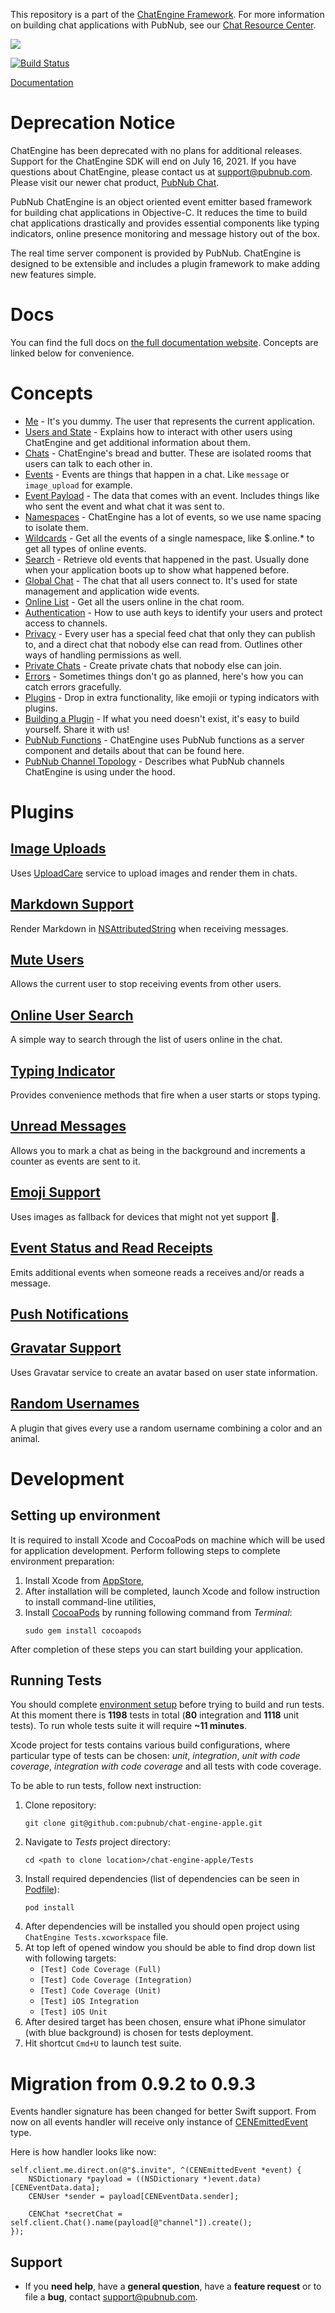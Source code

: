 This repository is a part of the [ChatEngine Framework](https://github.com/pubnub/chat-engine).
For more information on building chat applications with PubNub, see our
[Chat Resource Center](http://www.pubnub.com/developers/chat-resource-center/).

![](https://raw.githubusercontent.com/pubnub/chat-engine/master/images/logo.png)

[![Build Status](https://travis-ci.org/pubnub/chat-engine-apple.svg?branch=master)](https://travis-ci.com/pubnub/chat-engine-apple)

[Documentation](https://www.pubnub.com/docs/chat-engine)

# Deprecation Notice

ChatEngine has been deprecated with no plans for additional releases. Support for the ChatEngine SDK will end on July 16, 2021. If you have questions about ChatEngine, please contact us at support@pubnub.com.
Please visit our newer chat product, [PubNub Chat](https://www.pubnub.com/products/pubnub-chat/). 

PubNub ChatEngine is an object oriented event emitter based framework for building chat applications in Objective-C. It reduces the time to build chat applications drastically and provides essential components like typing indicators, online presence monitoring and message history out of the box.

The real time server component is provided by PubNub. ChatEngine is designed to be extensible and includes a plugin framework to make adding new features simple.

# Docs

You can find the full docs on [the full documentation website](https://github.com/pubnub/chat-engine-apple/wiki/get-started). Concepts are linked below for convenience.

# Concepts

* [Me](https://github.com/pubnub/chat-engine-apple/wiki/concepts-me) - It's you dummy. The user that represents the current application.
* [Users and State](https://github.com/pubnub/chat-engine-apple/wiki/concepts-users-and-state) - Explains how to interact with other users using ChatEngine and get additional information about them.
* [Chats](https://github.com/pubnub/chat-engine-apple/wiki/concepts-chats) - ChatEngine's bread and butter. These are isolated rooms that users can talk to each other in.
* [Events](https://github.com/pubnub/chat-engine-apple/wiki/concepts-events) - Events are things that happen in a chat. Like ```message``` or ```image_upload``` for example.
* [Event Payload](https://github.com/pubnub/chat-engine-apple/wiki/concepts-event-payload) - The data that comes with an event. Includes things like who sent the event and what chat it was sent to.
* [Namespaces](https://github.com/pubnub/chat-engine-apple/wiki/concepts-namespaces) - ChatEngine has a lot of events, so we use name spacing to isolate them.
* [Wildcards](https://github.com/pubnub/chat-engine-apple/wiki/concepts-wildcards) - Get all the events of a single namespace, like $.online.* to get all types of online events.
* [Search](https://github.com/pubnub/chat-engine-apple/wiki/concepts-search) - Retrieve old events that happened in the past. Usually done when your application boots up to show what happened before.
* [Global Chat](https://github.com/pubnub/chat-engine-apple/wiki/concepts-global-chat) - The chat that all users connect to. It's used for state management and application wide events.
* [Online List](https://github.com/pubnub/chat-engine-apple/wiki/concepts-online-list) - Get all the users online in the chat room.
* [Authentication](https://github.com/pubnub/chat-engine-apple/wiki/concepts-authentication) - How to use auth keys to identify your users and protect access to channels.
* [Privacy](https://github.com/pubnub/chat-engine-apple/wiki/concepts-privacy) - Every user has a special feed chat that only they can publish to, and a direct chat that nobody else can read from. Outlines other ways of handling permissions as well.
* [Private Chats](https://github.com/pubnub/chat-engine-apple/wiki/concepts-private-chats) - Create private chats that nobody else can join.
* [Errors](https://github.com/pubnub/chat-engine-apple/wiki/concepts-errors) - Sometimes things don't go as planned, here's how you can catch errors gracefully.
* [Plugins](https://github.com/pubnub/chat-engine-apple/wiki/concepts-plugins) - Drop in extra functionality, like emojii or typing indicators with plugins.
* [Building a Plugin](https://github.com/pubnub/chat-engine-apple/wiki/concepts-build-a-plugin) - If what you need doesn't exist, it's easy to build yourself. Share it with us!
* [PubNub Functions](https://github.com/pubnub/chat-engine-apple/wiki/concepts-pubnub-functions) - ChatEngine uses PubNub functions as a server component and details about that can be found here.
* [PubNub Channel Topology](https://github.com/pubnub/chat-engine-apple/wiki/concepts-pubnub-channel-topology) - Describes what PubNub channels ChatEngine is using under the hood.


# Plugins

## [Image Uploads](https://github.com/pubnub/chat-engine-apple/wiki/plugins-uploadcare)

Uses [UploadCare](https://uploadcare.com) service to upload images and render them in chats.

## [Markdown Support](https://github.com/pubnub/chat-engine-apple/wiki/plugins-markdown)

Render Markdown in [NSAttributedString](https://developer.apple.com/documentation/foundation/nsattributedstring?language=objc) when receiving messages.

## [Mute Users](https://github.com/pubnub/chat-engine-apple/wiki/plugins-muter)

Allows the current user to stop receiving events from other users.

## [Online User Search](https://github.com/pubnub/chat-engine-apple/wiki/plugins-online-user-search)

A simple way to search through the list of users online in the chat.

## [Typing Indicator](https://github.com/pubnub/chat-engine-apple/wiki/plugins-typing-indicator)

Provides convenience methods that fire when a user starts or stops typing.

## [Unread Messages](https://github.com/pubnub/chat-engine-apple/wiki/plugins-unread-messages)

Allows you to mark a chat as being in the background and increments a counter as events are sent to it.

## [Emoji Support](https://github.com/pubnub/chat-engine-apple/wiki/plugins-emoji)

Uses images as fallback for devices that might not yet support 💩.

## [Event Status and Read Receipts](https://github.com/pubnub/chat-engine-apple/wiki/plugins-event-status)

Emits additional events when someone reads a receives and/or reads a message.

## [Push Notifications](https://github.com/pubnub/chat-engine-apple/wiki/plugins-push-notifications)

## [Gravatar Support](https://github.com/pubnub/chat-engine-apple/wiki/plugins-gravatar)

Uses Gravatar service to create an avatar based on user state information.

## [Random Usernames](https://github.com/pubnub/chat-engine-apple/wiki/plugins-random-username)

A plugin that gives every use a random username combining a color and an animal.


# Development

## Setting up environment

It is required to install Xcode and CocoaPods on machine which will be used for application development. 
Perform following steps to complete environment preparation:  
1. Install Xcode from [AppStore](https://itunes.apple.com/ua/app/xcode/id497799835?mt=12),
2. After installation will be completed, launch Xcode and follow instruction to install command-line utilities,
3. Install [CocoaPods](https://cocoapods.org) by running following command from _Terminal_:  
   ```text
   sudo gem install cocoapods
   ```

After completion of these steps you can start building your application.

## Running Tests

You should complete [environment setup](#setting-up-environment) before trying to build and run tests.
At this moment there is **1198** tests in total (**80** integration and **1118** unit tests). To run whole
tests suite it will require **~11 minutes**.  

Xcode project for tests contains various build configurations, where particular type of tests can be chosen:
_unit_, _integration_, _unit with code coverage_, _integration with code coverage_ and all tests with code coverage.

To be able to run tests, follow next instruction:  
1. Clone repository:
   ```text
   git clone git@github.com:pubnub/chat-engine-apple.git
   ```
2. Navigate to _Tests_ project directory:
   ```text
   cd <path to clone location>/chat-engine-apple/Tests
   ```
3. Install required dependencies (list of dependencies can be seen in [Podfile](https://github.com/pubnub/chat-engine-apple/blob/develop/Tests/Podfile)):
   ```text
   pod install
   ```
4. After dependencies will be installed you should open project using `ChatEngine Tests.xcworkspace` file.
5. At top left of opened window you should be able to find drop down list with following targets:  
   * `[Test] Code Coverage (Full)`
   * `[Test] Code Coverage (Integration)`
   * `[Test] Code Coverage (Unit)`
   * `[Test] iOS Integration`
   * `[Test] iOS Unit`
6. After desired target has been chosen, ensure what iPhone simulator (with blue background) is chosen for 
   tests deployment.
7. Hit shortcut `Cmd+U` to launch test suite.


# Migration from 0.9.2 to 0.9.3

Events handler signature has been changed for better Swift support. From now on all events handler will 
receive only instance of [CENEmittedEvent](https://github.com/pubnub/chat-engine-apple/wiki/reference-emitted-event) type. 

Here is how handler looks like now:  
```objc
self.client.me.direct.on(@"$.invite", ^(CENEmittedEvent *event) {
    NSDictionary *payload = ((NSDictionary *)event.data)[CENEventData.data];
    CENUser *sender = payload[CENEventData.sender];
    
    CENChat *secretChat = self.client.Chat().name(payload[@"channel"]).create();
});
```

## Support

- If you **need help**, have a **general question**, have a **feature request** or to file a **bug**, contact <support@pubnub.com>.
